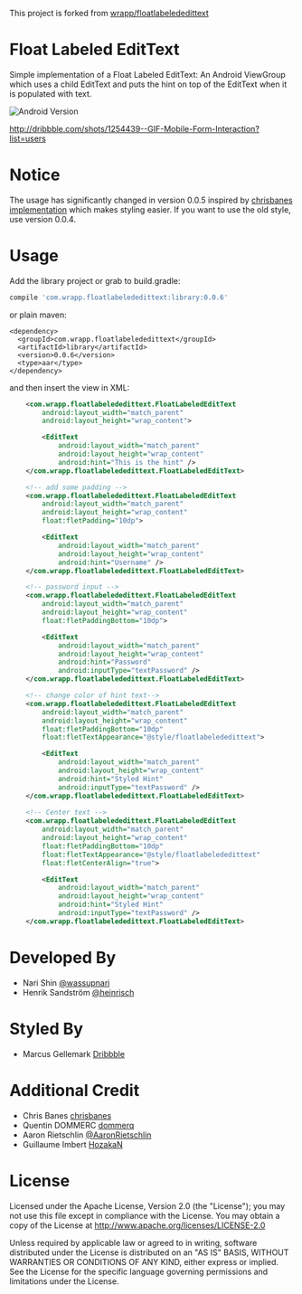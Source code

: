 This project is forked from [wrapp/floatlabelededittext](https://github.com/wrapp/floatlabelededittext)

Float Labeled EditText
==============

Simple implementation of a Float Labeled EditText: An Android ViewGroup which uses a child EditText and puts the hint on top of the EditText when it is populated with text.

![Android Version](http://i.imgur.com/ucRd1jm.gif)

http://dribbble.com/shots/1254439--GIF-Mobile-Form-Interaction?list=users

Notice
==============

The usage has significantly changed in version 0.0.5 inspired by [chrisbanes](https://github.com/chrisbanes) [implementation](https://gist.github.com/chrisbanes/11247418) which makes styling easier. If you want to use the old style, use version 0.0.4.


Usage
=====

Add the library project or grab to build.gradle:
```groovy
compile 'com.wrapp.floatlabelededittext:library:0.0.6'
```
or plain maven:
```maven
<dependency>
  <groupId>com.wrapp.floatlabelededittext</groupId>
  <artifactId>library</artifactId>
  <version>0.0.6</version>
  <type>aar</type>
</dependency>
```
and then insert the view in XML:

```xml
    <com.wrapp.floatlabelededittext.FloatLabeledEditText
        android:layout_width="match_parent"
        android:layout_height="wrap_content">

        <EditText
            android:layout_width="match_parent"
            android:layout_height="wrap_content"
            android:hint="This is the hint" />
    </com.wrapp.floatlabelededittext.FloatLabeledEditText>

    <!-- add some padding -->
    <com.wrapp.floatlabelededittext.FloatLabeledEditText
        android:layout_width="match_parent"
        android:layout_height="wrap_content"
        float:fletPadding="10dp">

        <EditText
            android:layout_width="match_parent"
            android:layout_height="wrap_content"
            android:hint="Username" />
    </com.wrapp.floatlabelededittext.FloatLabeledEditText>

    <!-- password input -->
    <com.wrapp.floatlabelededittext.FloatLabeledEditText
        android:layout_width="match_parent"
        android:layout_height="wrap_content"
        float:fletPaddingBottom="10dp">

        <EditText
            android:layout_width="match_parent"
            android:layout_height="wrap_content"
            android:hint="Password"
            android:inputType="textPassword" />
    </com.wrapp.floatlabelededittext.FloatLabeledEditText>

    <!-- change color of hint text-->
    <com.wrapp.floatlabelededittext.FloatLabeledEditText
        android:layout_width="match_parent"
        android:layout_height="wrap_content"
        float:fletPaddingBottom="10dp"
        float:fletTextAppearance="@style/floatlabelededittext">

        <EditText
            android:layout_width="match_parent"
            android:layout_height="wrap_content"
            android:hint="Styled Hint"
            android:inputType="textPassword" />
    </com.wrapp.floatlabelededittext.FloatLabeledEditText>
    
    <!-- Center text -->
    <com.wrapp.floatlabelededittext.FloatLabeledEditText
        android:layout_width="match_parent"
        android:layout_height="wrap_content"
        float:fletPaddingBottom="10dp"
        float:fletTextAppearance="@style/floatlabelededittext"
        float:fletCenterAlign="true">

        <EditText
            android:layout_width="match_parent"
            android:layout_height="wrap_content"
            android:hint="Styled Hint"
            android:inputType="textPassword" />
    </com.wrapp.floatlabelededittext.FloatLabeledEditText>
```
Developed By
============

* Nari Shin [@wassupnari](https://twitter.com/wassupnari)
* Henrik Sandström [@heinrisch](https://twitter.com/Heinrisch)

Styled By
=========

* Marcus Gellemark [Dribbble](http://dribbble.com/Gellermark)

Additional Credit
=================

* Chris Banes [chrisbanes](https://github.com/chrisbanes)
* Quentin DOMMERC [dommerq](https://github.com/dommerq)
* Aaron Rietschlin [@AaronRietschlin](https://twitter.com/AaronRietschlin)
* Guillaume Imbert [HozakaN](https://github.com/HozakaN)



License
=======
Licensed under the Apache License, Version 2.0 (the "License");
you may not use this file except in compliance with the License.
You may obtain a copy of the License at
http://www.apache.org/licenses/LICENSE-2.0

Unless required by applicable law or agreed to in writing, software
distributed under the License is distributed on an "AS IS" BASIS,
WITHOUT WARRANTIES OR CONDITIONS OF ANY KIND, either express or implied.
See the License for the specific language governing permissions and
limitations under the License.
